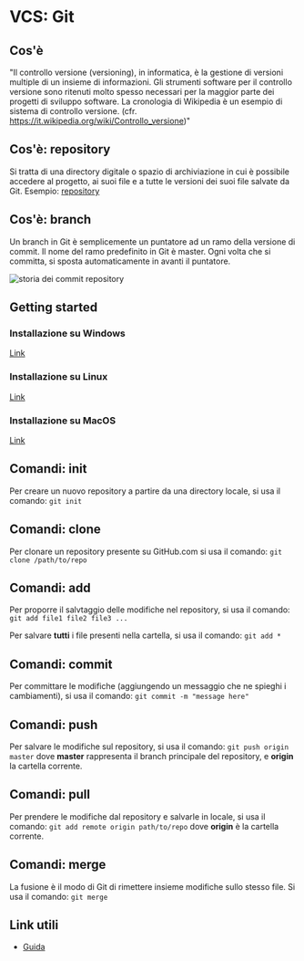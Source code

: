 # VCS: Git

## Cos'è
"Il controllo versione (versioning), in informatica, è la gestione di versioni multiple di un insieme di informazioni. Gli strumenti software per il controllo versione sono ritenuti molto spesso necessari per la maggior parte dei progetti di sviluppo software. La cronologia di Wikipedia è un esempio di sistema di controllo versione. (cfr. https://it.wikipedia.org/wiki/Controllo_versione)"

## Cos'è: repository
Si tratta di una directory digitale o spazio di archiviazione in cui è possibile accedere al progetto, ai suoi file e a tutte le versioni dei suoi file salvate da Git. Esempio: [repository](https://github.com/serenasensini/FZTH-Angular6)

## Cos'è: branch
Un branch in Git è semplicemente un puntatore ad un ramo della versione di commit. Il nome del ramo predefinito in Git è master. Ogni volta che si committa, si sposta automaticamente in avanti il puntatore.

![storia dei commit repository](https://etrivinos.files.wordpress.com/2016/01/ramas-historicas.png?w=620)

## Getting started

### Installazione su Windows
[Link](https://gitforwindows.org/)

### Installazione su Linux
[Link](https://git-scm.com/book/en/v2/Getting-Started-Installing-Git)

### Installazione su MacOS
[Link](https://git-scm.com/download/mac)

## Comandi: init
Per creare un nuovo repository a partire da una directory locale, si usa il comando:
`git init`

## Comandi: clone
Per clonare un repository presente su GitHub.com si usa il comando:
`git clone /path/to/repo`

## Comandi: add
Per proporre il salvtaggio delle modifiche nel repository, si usa il comando:
`git add file1 file2 file3 ...`

Per salvare __tutti__ i file presenti nella cartella, si usa il comando:
`git add *`

## Comandi: commit
Per committare le modifiche (aggiungendo un messaggio che ne spieghi i cambiamenti), si usa il comando:
`git commit -m "message here"`

## Comandi: push
Per salvare le modifiche sul repository, si usa il comando:
`git push origin master`
dove __master__ rappresenta il branch principale del repository, e __origin__ la cartella corrente.

## Comandi: pull
Per prendere le modifiche dal repository e salvarle in locale, si usa il comando:
`git add remote origin path/to/repo`
dove __origin__ è la cartella corrente.

## Comandi: merge
La fusione è il modo di Git di rimettere insieme modifiche sullo stesso file. Si usa il comando: 
`git merge`

## Link utili
- [Guida](http://rogerdudler.github.io/git-guide/)
